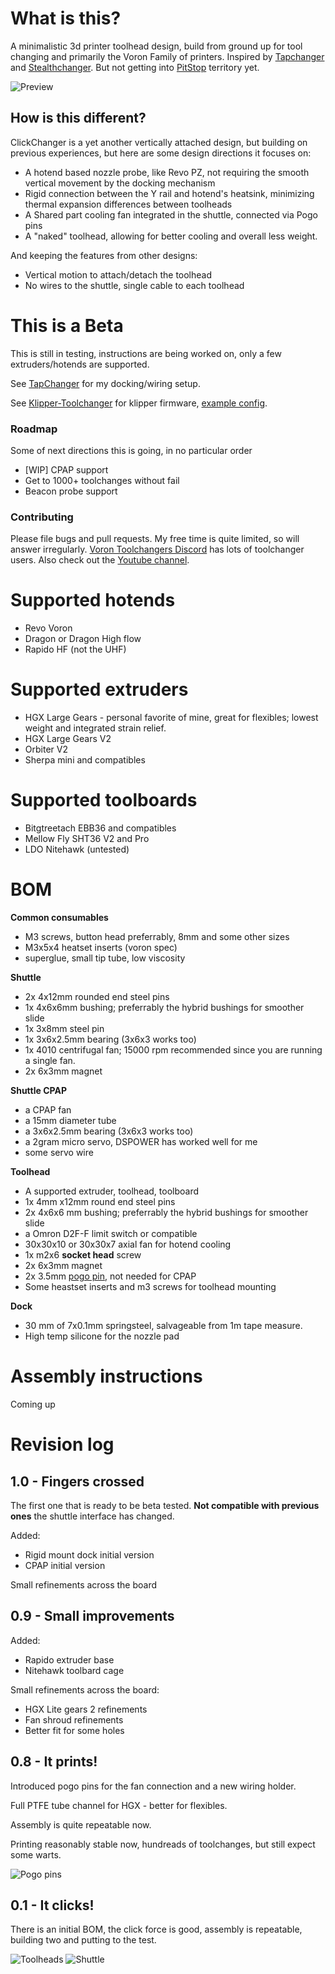 # What is this?

A minimalistic 3d printer toolhead design, build from ground up for tool changing and primarily the Voron Family of printers.
Inspired by [Tapchanger](https://github.com/viesturz/tapchanger) and [Stealthchanger](https://github.com/DraftShift/StealthChanger). But not getting into  [PitStop](https://mihaidesigns.com/pitstop3/) territory yet.

![Preview](./Images/Main.jpg)

## How is this different?

ClickChanger is a yet another vertically attached design, but building on previous experiences, but here are some design directions it focuses on:
* A hotend based nozzle probe, like Revo PZ, not requiring the smooth vertical movement by the docking mechanism
* Rigid connection between the Y rail and hotend's heatsink, minimizing thermal expansion differences between toolheads
* A Shared part cooling fan integrated in the shuttle, connected via Pogo pins
* A "naked" toolhead, allowing for better cooling and overall less weight.

And keeping the features from other designs:

* Vertical motion to attach/detach the toolhead
* No wires to the shuttle, single cable to each toolhead

# This is a Beta

This is still in testing, instructions are being worked on, only a few extruders/hotends are supported.

See [TapChanger](https://github.com/viesturz/tapchanger) for my docking/wiring setup.

See [Klipper-Toolchanger](https://github.com/viesturz/klipper-toolchanger/) for klipper firmware, [example config](https://github.com/viesturz/klipper-toolchanger/tree/main/examples/probe%20on%20T0).

### Roadmap

Some of next directions this is going, in no particular order

* [WIP] CPAP support
* Get to 1000+ toolchanges without fail
* Beacon probe support

### Contributing

Please file bugs and pull requests. My free time is quite limited, so will answer irregularly.
[Voron Toolchangers Discord](https://discord.com/invite/xmDWrYGwVJ) has lots of toolchanger users.
Also check out the [Youtube channel](https://www.youtube.com/playlist?list=PLqU7kX5nUJDT31KPcYAykZ2nuPKu_lhjn).

# Supported hotends

* Revo Voron
* Dragon or Dragon High flow
* Rapido HF (not the UHF)

# Supported extruders

* HGX Large Gears - personal favorite of mine, great for flexibles; lowest weight and integrated strain relief.
* HGX Large Gears V2
* Orbiter V2
* Sherpa mini and compatibles

# Supported toolboards
* Bitgtreetach EBB36 and compatibles
* Mellow Fly SHT36 V2 and Pro
* LDO Nitehawk (untested)

# BOM

**Common consumables**

* M3 screws, button head preferrably, 8mm and some other sizes
* M3x5x4 heatset inserts (voron spec)
* superglue, small tip tube, low viscosity

**Shuttle**

* 2x 4x12mm rounded end steel pins
* 1x 4x6x6mm bushing; preferrably the hybrid bushings for smoother slide
* 1x 3x8mm steel pin
* 1x 3x6x2.5mm bearing (3x6x3 works too)
* 1x 4010 centrifugal fan; 15000 rpm recommended since you are running a single fan.
* 2x 6x3mm magnet

**Shuttle CPAP**

* a CPAP fan
* a 15mm diameter tube
* a 3x6x2.5mm bearing (3x6x3 works too)
* a 2gram micro servo, DSPOWER has worked well for me
* some servo wire

**Toolhead**

* A supported extruder, toolhead, toolboard
* 1x 4mm x12mm round end steel pins
* 2x 4x6x6 mm bushing; preferrably the hybrid bushings for smoother slide
* a Omron D2F-F limit switch or compatible
* 30x30x10 or 30x30x7 axial fan for hotend cooling
* 1x m2x6 **socket head** screw
* 2x 6x3mm magnet
* 2x 3.5mm [pogo pin](https://www.aliexpress.com/w/wholesale-pogo-pin-3mm.html), not needed for CPAP
* Some heastset inserts and m3 screws for toolhead mounting

**Dock**

* 30 mm of 7x0.1mm springsteel, salvageable from 1m tape measure.
* High temp silicone for the nozzle pad

# Assembly instructions

Coming up

# Revision log

## 1.0 - Fingers crossed

The first one that is ready to be beta tested. **Not compatible with previous ones** the shuttle interface has changed.

Added: 
* Rigid mount dock initial version
* CPAP initial version

Small refinements across the board


## 0.9 - Small improvements

Added:

* Rapido extruder base
* Nitehawk toolbard cage

Small refinements across the board:

* HGX Lite gears 2 refinements
* Fan shroud refinements
* Better fit for some holes


## 0.8 - It prints!

Introduced pogo pins for the fan connection and a new wiring holder.

Full PTFE tube channel for HGX - better for flexibles.

Assembly is quite repeatable now.

Printing reasonably stable now, hundreads of toolchanges, but still expect some warts.

![Pogo pins](./Images/Pins.jpg)

## 0.1 - It clicks!

There is an initial BOM, the click force is good, assembly is repeatable, building two and putting to the test.

![Toolheads](./Images/Toolheads-0.1.jpg)
![Shuttle](./Images/Shuttle.jpg)
